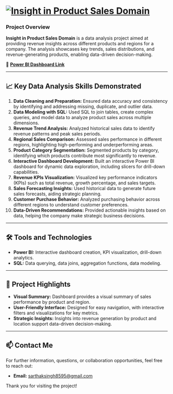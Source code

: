 # [![Insight in Product Sales Domain](https://via.placeholder.com/1000x200.png?text=Insight+in+Product+Sales+Domain)](https://app.powerbi.com/links/lat7ftNHKv?ctid=34bd8bed-2ac1-41ae-9f08-4e0a3f11706c&pbi_source=linkShare&bookmarkGuid=7cd177bf-eef1-4e4f-9050-e579c8749e83)

### Project Overview
**Insight in Product Sales Domain** is a data analysis project aimed at providing revenue insights across different products and regions for a company. The analysis showcases key trends, sales distributions, and revenue-generating products, enabling data-driven decision-making.

🔗 **[Power BI Dashboard Link](https://app.powerbi.com/links/lat7ftNHKv?ctid=34bd8bed-2ac1-41ae-9f08-4e0a3f11706c&pbi_source=linkShare&bookmarkGuid=7cd177bf-eef1-4e4f-9050-e579c8749e83)**

---

## 📈 Key Data Analysis Skills Demonstrated

1. **Data Cleaning and Preparation:** Ensured data accuracy and consistency by identifying and addressing missing, duplicate, and outlier data.
2. **Data Modeling with SQL:** Used SQL to join tables, create complex queries, and model data to analyze product sales across multiple dimensions.
3. **Revenue Trend Analysis:** Analyzed historical sales data to identify revenue patterns and peak sales periods.
4. **Regional Sales Comparison:** Assessed sales performance in different regions, highlighting high-performing and underperforming areas.
5. **Product Category Segmentation:** Segmented products by category, identifying which products contribute most significantly to revenue.
6. **Interactive Dashboard Development:** Built an interactive Power BI dashboard for dynamic data exploration, including slicers for drill-down capabilities.
7. **Revenue KPIs Visualization:** Visualized key performance indicators (KPIs) such as total revenue, growth percentage, and sales targets.
8. **Sales Forecasting Insights:** Used historical data to generate future sales forecasts, aiding strategic planning.
9. **Customer Purchase Behavior:** Analyzed purchasing behavior across different regions to understand customer preferences.
10. **Data-Driven Recommendations:** Provided actionable insights based on data, helping the company make strategic business decisions.

---

## 🛠 Tools and Technologies

- **Power BI:** Interactive dashboard creation, KPI visualization, drill-down analytics.
- **SQL:** Data querying, data joins, aggregation functions, data modeling.

---

## 🌟 Project Highlights

- **Visual Summary:** Dashboard provides a visual summary of sales performance by product and region.
- **User-Friendly Interface:** Designed for easy navigation, with interactive filters and visualizations for key metrics.
- **Strategic Insights:** Insights into revenue generation by product and location support data-driven decision-making.

---

## 📫 Contact Me

For further information, questions, or collaboration opportunities, feel free to reach out:

- **Email:** [sarthaksingh8595@gmail.com](mailto:sarthaksingh8595@gmail.com)

Thank you for visiting the project!
